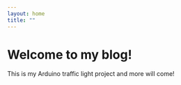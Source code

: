 ```yaml
---
layout: home
title: ""
---
```


<h1>Welcome to my blog!</h1>
This is my Arduino traffic light project and more will come!
